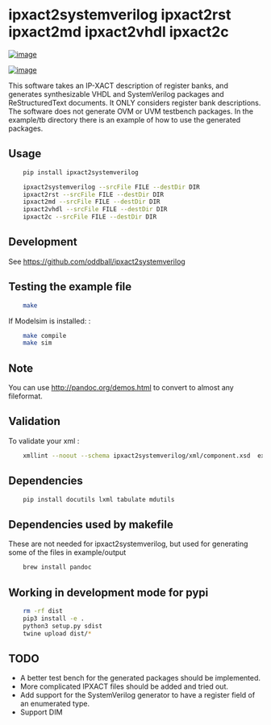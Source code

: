 # ipxact2systemverilog ipxact2rst ipxact2md ipxact2vhdl ipxact2c

[![image](https://circleci.com/gh/oddball/ipxact2systemverilog.svg?style=shield&circle-token=071d263d097ebb33943a749ecb66549c9f0512ed)](https://circleci.com/gh/oddball/ipxact2systemverilog)

[![image](https://badge.fury.io/py/ipxact2systemverilog.svg)](https://pypi.python.org/pypi/ipxact2systemverilog/)

This software takes an IP-XACT description of register banks, and
generates synthesizable VHDL and SystemVerilog packages and
ReStructuredText documents. It ONLY considers register bank
descriptions. The software does not generate OVM or UVM testbench
packages. In the example/tb directory there is an example of how to use
the generated packages.

## Usage

```bash
    pip install ipxact2systemverilog

    ipxact2systemverilog --srcFile FILE --destDir DIR
    ipxact2rst --srcFile FILE --destDir DIR
    ipxact2md --srcFile FILE --destDir DIR
    ipxact2vhdl --srcFile FILE --destDir DIR
    ipxact2c --srcFile FILE --destDir DIR
```

## Development

See https://github.com/oddball/ipxact2systemverilog

## Testing the example file

```bash
    make
```

If Modelsim is installed: :

```bash
    make compile
    make sim
```

## Note

You can use <http://pandoc.org/demos.html> to convert to almost any
fileformat.

## Validation

To validate your xml :

```bash
    xmllint --noout --schema ipxact2systemverilog/xml/component.xsd  example/input/test.xml
```

## Dependencies

```bash
    pip install docutils lxml tabulate mdutils
```

## Dependencies used by makefile

These are not needed for ipxact2systemverilog, but used for generating
some of the files in example/output

```bash
    brew install pandoc
```

## Working in development mode for pypi

```bash
    rm -rf dist
    pip3 install -e .
    python3 setup.py sdist
    twine upload dist/*
```

## TODO

- A better test bench for the generated packages should be implemented.
- More complicated IPXACT files should be added and tried out.
- Add support for the SystemVerilog generator to have a register field
  of an enumerated type.
- Support DIM
